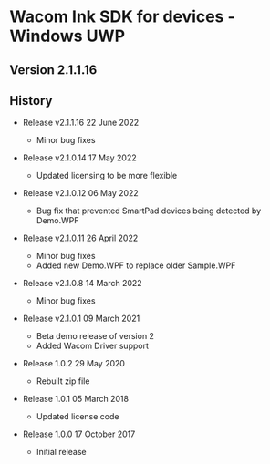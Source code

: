 # Wacom Ink SDK for devices - Windows UWP

## Version 2.1.1.16

## History

* Release v2.1.1.16 22 June 2022
    *  Minor bug fixes

* Release v2.1.0.14 17 May 2022
    *  Updated licensing to be more flexible

* Release v2.1.0.12  06 May 2022
    *  Bug fix that prevented SmartPad devices being detected by Demo.WPF

* Release v2.1.0.11  26 April 2022
    *  Minor bug fixes
    *  Added new Demo.WPF to replace older Sample.WPF

* Release v2.1.0.8  14 March 2022
    *  Minor bug fixes
    
* Release v2.1.0.1  09 March 2021
    *  Beta demo release of version 2
    *  Added Wacom Driver support

* Release 1.0.2  29 May 2020
    *  Rebuilt zip file

* Release 1.0.1  05 March 2018
    * Updated license code
      
* Release 1.0.0  17 October 2017
    * Initial release
      
